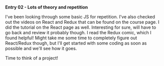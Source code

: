 **Entry 02 - Lots of theory and repetition**

I've been looking through some basic JS for repetition. I've also checked out the videos on React and Redux that can be found on the course page. I did the tutorial on the React page as well. Interesting for sure, will have to go back and review it probably though. I read the Redux comic, which I found helpful! Might take me some time to completely figure out React/Redux though, but I'll get started with some coding as soon as possible and we'll see how it goes. 

Time to think of a project!